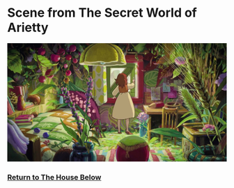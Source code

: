 # Scene from The Secret World of Arietty

![Arrietty house](arrietty-house.jpeg)
### [Return to The House Below](https://github.com/mollyjones2023/ghibli-simulacrum/blob/main/2-ghibli-grand-warehouse/10-the-house-below/house.md)
